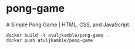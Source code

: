 # pong-game
A Simple Pong Game | HTML, CSS, and JavaScript
```
docker build -t atuljkamble/pong-game .
docker push atuljkamble/pong-game
```
